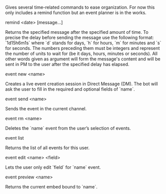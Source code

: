 Gives several time-related commands to ease organization. For now this only includes a remind function but an event planner is in the works.

<div class="command">
  <div class="command-head" clearance="anyone">
    remind &lt;date&gt; [message...] 
  </div>
  <div class="command-desc">
    <p>Returns the specified message after the specified amount of time. To precise the delay before sending the message use the following format: `1d15h6m1s` where `d` stands for days, `h` for hours, `m` for minutes and `s` for seconds. The numbers preceding them must be integers and represent the number of units to wait for (be it days, hours, minutes or seconds). All other words given as argument will form the message's content and will be sent in PM to the user after the specified delay has elapsed.</p>
  </div>
</div>

<div class="command">
  <div class="command-head" clearance="anyone">
    event new &lt;name&gt;
  </div>
  <div class="command-desc">
    <p>Creates a live event creation session in Direct Message (DM). The bot will ask the user to fill in the required and optional fields of `name`.</p>
  </div>
</div>

<div class="command">
  <div class="command-head" clearance="anyone">
    event send &lt;name&gt;
  </div>
  <div class="command-desc">
    <p>Sends the event in the current channel.</p>
  </div>
</div>

<div class="command">
  <div class="command-head" clearance="anyone">
    event rm &lt;name&gt;
  </div>
  <div class="command-desc">
    <p>Deletes the `name` event from the user’s selection of events.</p>
  </div>
</div>

<div class="command">
  <div class="command-head" clearance="anyone">
    event list
  </div>
  <div class="command-desc">
    <p>Returns the list of all events for this user.</p>
  </div>
</div>

<div class="command">
  <div class="command-head" clearance="anyone">
    event edit &lt;name&gt; &lt;field&gt;
  </div>
  <div class="command-desc">
    <p>Lets the user only edit `field` for `name` event.</p>
  </div>
</div>

<div class="command">
  <div class="command-head" clearance="anyone">
    event preview &lt;name&gt;
  </div>
  <div class="command-desc">
    <p>Returns the current embed bound to `name`.</p>
  </div>
</div>

